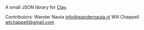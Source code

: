 A small JSON library for [Clay](http://tachyon.in/clay/).

Contributors:
Wander Nauta    <info@wandernauta.nl>
Will   Chappell <wtchappell@gmail.com>  
